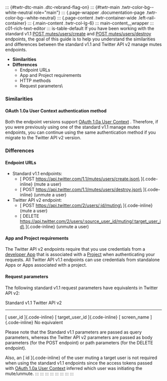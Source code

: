 ::: {#twtr-dtc-main .dtc-rebrand-flag-on}
::: {#twtr-main .twtr-color-bg--white-neutral role="main"}
::: {.page-wrapper .documentation-page .twtr-color-bg--white-neutral}
::: {.page-content .twtr-container-wide .left-rail-container}
::: {.main-content .twtr-col-lg-6}
::: main-content__wrapper
::: c01-rich-text-editor
::: is-table-default
If you have been working with the standard v1.1 [POST
mutes/users/create](https://developer.twitter.com/en/docs/twitter-api/v1/accounts-and-users/mute-block-report-users/api-reference/post-mutes-users-create)
and [POST
mutes/users/destroy](https://developer.twitter.com/en/docs/twitter-api/v1/accounts-and-users/mute-block-report-users/api-reference/post-mutes-users-destroy)
endpoints, the goal of this guide is to help you understand the
similarities and differences between the standard v1.1 and Twitter API
v2 manage mutes endpoints.

-   **Similarities**
-   **Differences**
    -   Endpoint URLs
    -   App and Project requirements
    -   HTTP methods
    -   Request parameters\

### Similarities

#### OAuth 1.0a User Context authentication method

Both the endpoint versions support [OAuth 1.0a User
Context](https://developer.twitter.com/content/developer-twitter/en/docs/authentication/oauth-1-0a)
. Therefore, if you were previously using one of the standard v1.1
manage mutes endpoints, you can continue using the same authentication
method if you migrate to the Twitter API v2 version.

### Differences

#### Endpoint URLs

-   Standard v1.1 endpoints:
    -   [ POST https://api.twitter.com/1.1/mutes/users/create.json\
        ]{.code-inline} (mute a user)
    -   [ POST https://api.twitter.com/1.1/mutes/users/destroy.json\
        ]{.code-inline} (unmute a user)
-   Twitter API v2 endpoint:
    -   [ POST https://api.twitter.com/2/users/:id/muting\
        ]{.code-inline} (mute a user)
    -   [ DELETE
        https://api.twitter.com/2/users/:source_user_id/muting/:target_user_id\
        ]{.code-inline} (unmute a user)

#### App and Project requirements

The Twitter API v2 endpoints require that you use credentials from a
[developer App](https://developer.twitter.com/en/docs/apps) that is
associated with a
[Project](https://developer.twitter.com/en/docs/projects) when
authenticating your requests. All Twitter API v1.1 endpoints can use
credentials from standalone Apps or Apps associated with a project.

#### Request parameters

The following standard v1.1 request parameters have equivalents in
Twitter API v2:

  Standard v1.1                   Twitter API v2
  ------------------------------- ----------------------------------
  [ user_id ]{.code-inline}       [ target_user_id ]{.code-inline}
  [ screen_name ]{.code-inline}   No equivalent

Please note that the Standard v1.1 parameters are passed as query
parameters, whereas the Twitter API v2 parameters are passed as body
parameters (for the POST endpoint) or path parameters (for the DELETE
endpoint).

Also, an [ id ]{.code-inline} of the user muting a target user is not
required when using the standard v1.1 endpoints since the access tokens
passed with [OAuth 1.0a User
Context](/en/docs/authentication/oauth-1-0a) inferred which user was
initiating the mute/unmute.
:::
:::
:::
:::
:::
:::
:::
:::

